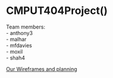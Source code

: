 # CMPUT404Project()
Team members:<br />- anthony3<br />- malhar<br />- mfdavies<br />- moxil<br />- shah4



[Our Wireframes and planning](https://whimsical.com/404-TunZA8YZQgrG3Bjj9wz3UU) 
